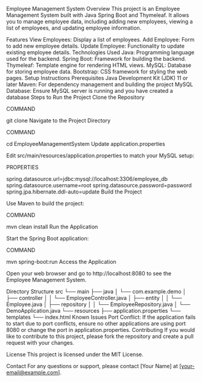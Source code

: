 Employee Management System
Overview
This project is an Employee Management System built with Java Spring Boot and Thymeleaf. It allows you to manage employee data, including adding new employees, viewing a list of employees, and updating employee information.

Features
View Employees: Display a list of employees.
Add Employee: Form to add new employee details.
Update Employee: Functionality to update existing employee details.
Technologies Used
Java: Programming language used for the backend.
Spring Boot: Framework for building the backend.
Thymeleaf: Template engine for rendering HTML views.
MySQL: Database for storing employee data.
Bootstrap: CSS framework for styling the web pages.
Setup Instructions
Prerequisites
Java Development Kit (JDK) 11 or later
Maven: For dependency management and building the project
MySQL Database: Ensure MySQL server is running and you have created a database
Steps to Run the Project
Clone the Repository

COMMAND

git clone <repository-url>
Navigate to the Project Directory

COMMAND

cd EmployeeManagementSystem
Update application.properties

Edit src/main/resources/application.properties to match your MySQL setup:

PROPERTIES

spring.datasource.url=jdbc:mysql://localhost:3306/employee_db
spring.datasource.username=root
spring.datasource.password=password
spring.jpa.hibernate.ddl-auto=update
Build the Project

Use Maven to build the project:

COMMAND

mvn clean install
Run the Application

Start the Spring Boot application:

COMMAND

mvn spring-boot:run
Access the Application

Open your web browser and go to http://localhost:8080 to see the Employee Management System.

Directory Structure
src
 └── main
     ├── java
     │   └── com.example.demo
     │       ├── controller
     │       │   └── EmployeeController.java
     │       ├── entity
     │       │   └── Employee.java
     │       ├── repository
     │       │   └── EmployeeRepository.java
     │       └── DemoApplication.java
     └── resources
         ├── application.properties
         └── templates
             └── index.html
Known Issues
Port Conflict: If the application fails to start due to port conflicts, ensure no other applications are using port 8080 or change the port in application.properties.
Contributing
If you would like to contribute to this project, please fork the repository and create a pull request with your changes.

License
This project is licensed under the MIT License.

Contact
For any questions or support, please contact [Your Name] at [your-email@example.com].
